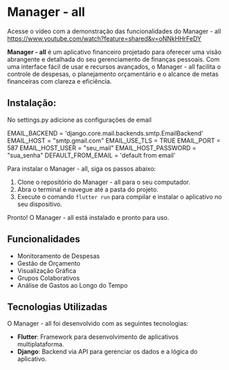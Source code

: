 # Manager - all

Acesse o vídeo com a demonstração das funcionalidades do Manager - all
https://www.youtube.com/watch?feature=shared&v=oNNkHHrFeDY

**Manager - all** é um aplicativo financeiro projetado para oferecer uma visão abrangente e detalhada do seu gerenciamento de finanças pessoais. Com uma interface fácil de usar e recursos avançados, o Manager - all facilita o controle de despesas, o planejamento orçamentário e o alcance de metas financeiras com clareza e eficiência.

## Instalação: 

No settings.py adicione as configurações de email

EMAIL_BACKEND = 'django.core.mail.backends.smtp.EmailBackend'
EMAIL_HOST = "smtp.gmail.com"
EMAIL_USE_TLS = TRUE
EMAIL_PORT = 587
EMAIL_HOST_USER = "seu_mail"
EMAIL_HOST_PASSWORD = "sua_senha"
DEFAULT_FROM_EMAIL = 'default from email'

Para instalar o Manager - all, siga os passos abaixo:

1. Clone o repositório do Manager - all para o seu computador.
2. Abra o terminal e navegue até a pasta do projeto.
3. Execute o comando `flutter run` para compilar e instalar o aplicativo no seu dispositivo.

Pronto! O Manager - all está instalado e pronto para uso.

## Funcionalidades

- Monitoramento de Despesas
- Gestão de Orçamento
- Visualização Gráfica
- Grupos Colaborativos
- Análise de Gastos ao Longo do Tempo
  
## Tecnologias Utilizadas

O Manager - all foi desenvolvido com as seguintes tecnologias:

- **Flutter**: Framework para desenvolvimento de aplicativos multiplataforma.
- **Django**: Backend via API para gerenciar os dados e a lógica do aplicativo.

